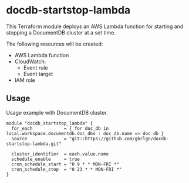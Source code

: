 # docdb-startstop-lambda

This Terraform module deploys an AWS Lambda function for starting and stopping a DocumentDB cluster at a set time.

The following resources will be created:
- AWS Lambda function
- CloudWatch:
  - Event rule
  - Event target
- IAM role

## Usage
Usage example with DocumentDB cluster.
```hcl
module "docdb_startstop_lambda" {
  for_each            = { for doc_db in local.workspace.documentdb.doc_dbs : doc_db.name => doc_db }
  source              = "git::https://github.com/gbrlgn/docdb-startstop-lambda.git"
	
  cluster_identifier  = each.value.name
  schedule_enable     = true
  cron_schedule_start = "0 9 * * MON-FRI *"
  cron_schedule_stop  = "0 23 * * MON-FRI *"
}
```
